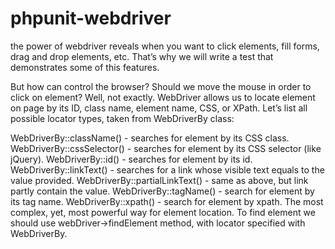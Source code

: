 # phpunit-webdriver

the power of webdriver reveals when you want to click elements, fill forms, drag and drop elements, etc. That’s why we will write a test that demonstrates some of this features.

But how can control the browser? Should we move the mouse in order to click on element? Well, not exactly. WebDriver allows us to locate element on page by its ID, class name, element name, CSS, or XPath. Let’s list all possible locator types, taken from WebDriverBy class:

WebDriverBy::className() - searches for element by its CSS class.
WebDriverBy::cssSelector() - searches for element by its CSS selector (like jQuery).
WebDriverBy::id() - searches for element by its id.
WebDriverBy::linkText() - searches for a link whose visible text equals to the value provided.
WebDriverBy::partialLinkText() - same as above, but link partly contain the value.
WebDriverBy::tagName() - search for element by its tag name.
WebDriverBy::xpath() - search for element by xpath. The most complex, yet, most powerful way for element location.
To find element we should use webDriver->findElement method, with locator specified with  WebDriverBy.
